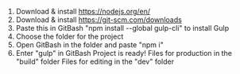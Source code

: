 1. Download & install https://nodejs.org/en/
2. Download & install https://git-scm.com/downloads
3. Paste this in GitBash "npm install --global gulp-cli" to install Gulp
4. Choose the folder for the project
5. Open GitBash in the folder and paste "npm i"
6. Enter "gulp" in GitBash
Project is ready!
Files for production in the "build" folder
Files for editing in the "dev" folder

